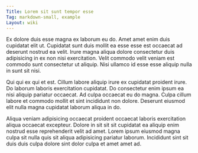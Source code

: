 ```yaml
---
Title: Lorem sit sunt tempor esse
Tag: markdown-small, example
Layout: wiki
---
```

Ex dolore duis esse magna ex laborum eu do. Amet amet enim duis cupidatat elit ut. Cupidatat sunt duis mollit ea esse esse est occaecat ad deserunt nostrud ea velit. Irure magna aliqua dolore consectetur duis adipisicing in ex non nisi exercitation. Velit commodo velit veniam est commodo sunt consectetur ut aliquip. Nisi ullamco id esse esse aliquip nulla in sunt sit nisi.

Qui qui ex qui et est. Cillum labore aliquip irure ex cupidatat proident irure. Do laborum laboris exercitation cupidatat. Do consectetur enim ipsum ea nisi aliquip pariatur occaecat. Ad culpa occaecat eu do magna. Culpa cillum labore et commodo mollit et sint incididunt non dolore. Deserunt eiusmod elit nulla magna cupidatat laborum aliqua in do.

Aliqua veniam adipisicing occaecat proident occaecat laboris exercitation aliqua occaecat excepteur. Dolore in sit sit sit cupidatat ea aliquip enim nostrud esse reprehenderit velit ad amet. Lorem ipsum eiusmod magna culpa sit nulla quis sit aliqua adipisicing pariatur laborum. Incididunt sint sit duis duis culpa dolore sint dolor culpa et amet amet ad.